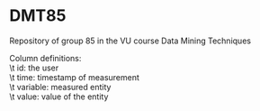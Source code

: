 # DMT85
Repository of group 85 in the VU course Data Mining Techniques

Column definitions:\
\t id: the user\
\t time: timestamp of measurement\
\t variable: measured entity\
\t value: value of the entity
